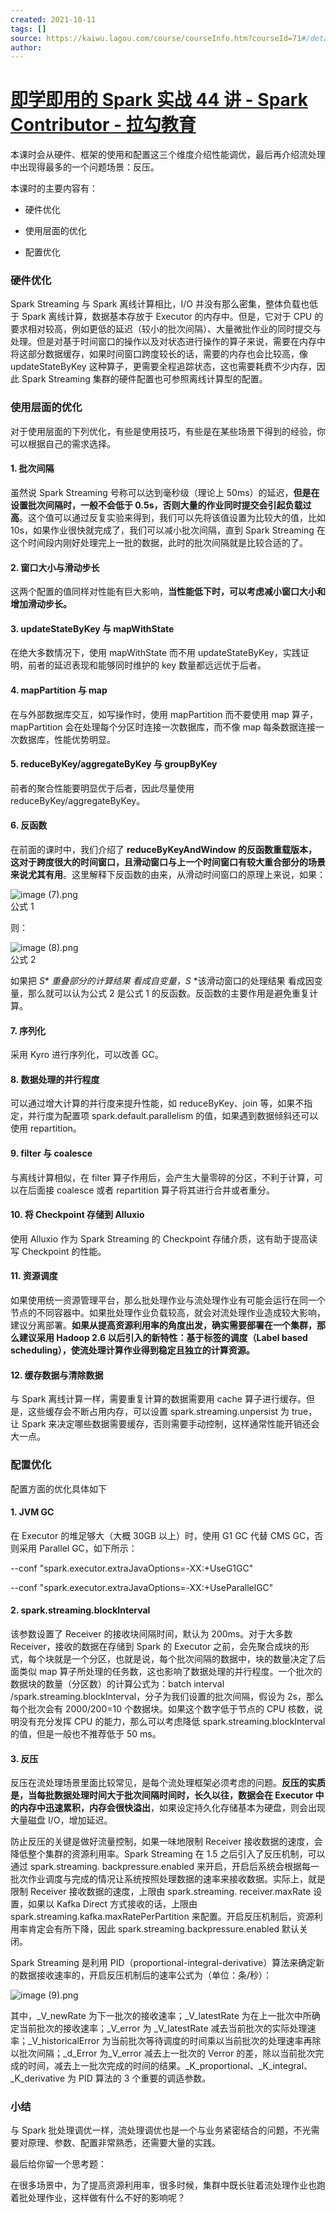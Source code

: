 ```yaml
---
created: 2021-10-11
tags: []
source: https://kaiwu.lagou.com/course/courseInfo.htm?courseId=71#/detail/pc?id=1971
author: 
---
```


# [即学即用的 Spark 实战 44 讲 - Spark Contributor - 拉勾教育](https://kaiwu.lagou.com/course/courseInfo.htm?courseId=71#/detail/pc?id=1971)


本课时会从硬件、框架的使用和配置这三个维度介绍性能调优，最后再介绍流处理中出现得最多的一个问题场景：反压。

本课时的主要内容有：

-   硬件优化
    
-   使用层面的优化
    
-   配置优化
    

### 硬件优化

Spark Streaming 与 Spark 离线计算相比，I/O 并没有那么密集，整体负载也低于 Spark 离线计算，数据基本存放于 Executor 的内存中。但是，它对于 CPU 的要求相对较高，例如更低的延迟（较小的批次间隔）、大量微批作业的同时提交与处理。但是对基于时间窗口的操作以及对状态进行操作的算子来说，需要在内存中将这部分数据缓存，如果时间窗口跨度较长的话，需要的内存也会比较高，像 updateStateByKey 这种算子，更需要全程追踪状态，这也需要耗费不少内存，因此 Spark Streaming 集群的硬件配置也可参照离线计算型的配置。

### 使用层面的优化

对于使用层面的下列优化，有些是使用技巧，有些是在某些场景下得到的经验，你可以根据自己的需求选择。

#### 1\. 批次间隔

虽然说 Spark Streaming 号称可以达到毫秒级（理论上 50ms）的延迟，**但是在设置批次间隔时，一般不会低于 0.5s，否则大量的作业同时提交会引起负载过高**。这个值可以通过反复实验来得到，我们可以先将该值设置为比较大的值，比如 10s，如果作业很快就完成了，我们可以减小批次间隔，直到 Spark Streaming 在这个时间段内刚好处理完上一批的数据，此时的批次间隔就是比较合适的了。

#### 2\. 窗口大小与滑动步长

这两个配置的值同样对性能有巨大影响，**当性能低下时，可以考虑减小窗口大小和增加滑动步长。**

#### 3\. updateStateByKey 与 mapWithState

在绝大多数情况下，使用 mapWithState 而不用 updateStateByKey，实践证明，前者的延迟表现和能够同时维护的 key 数量都远远优于后者。

#### 4\. mapPartition 与 map

在与外部数据库交互，如写操作时，使用 mapPartition 而不要使用 map 算子，mapPartition 会在处理每个分区时连接一次数据库，而不像 map 每条数据连接一次数据库，性能优势明显。

#### 5\. reduceByKey/aggregateByKey 与 groupByKey

前者的聚合性能要明显优于后者，因此尽量使用 reduceByKey/aggregateByKey。

#### 6\. 反函数

在前面的课时中，我们介绍了 **reduceByKeyAndWindow 的反函数重载版本，这对于跨度很大的时间窗口，且滑动窗口与上一个时间窗口有较大重合部分的场景来说尤其有用**。这里解释下反函数的由来，从滑动时间窗口的原理上来说，如果：

![image (7).png](https://s0.lgstatic.com/i/image/M00/35/7F/Ciqc1F8VdpqASoUUAAAlFfFzIpE914.png)  
公式 1

则：

![image (8).png](https://s0.lgstatic.com/i/image/M00/35/8A/CgqCHl8VdqKAUAZ_AAAo_pY8SIU333.png)  
公式 2

如果把 _S_\* _重叠部分的计算结果 看成自变量，_S__ \*该滑动窗口的处理结果 看成因变量，那么就可以认为公式 2 是公式 1 的反函数。反函数的主要作用是避免重复计算。

#### 7\. 序列化

采用 Kyro 进行序列化，可以改善 GC。

#### 8\. 数据处理的并行程度

可以通过增大计算的并行度来提升性能，如 reduceByKey、join 等，如果不指定，并行度为配置项 spark.default.parallelism 的值，如果遇到数据倾斜还可以使用 repartition。

#### 9\. filter 与 coalesce

与离线计算相似，在 filter 算子作用后，会产生大量零碎的分区，不利于计算，可以在后面接 coalesce 或者 repartition 算子将其进行合并或者重分。

#### 10\. 将 Checkpoint 存储到 Alluxio

使用 Alluxio 作为 Spark Streaming 的 Checkpoint 存储介质，这有助于提高读写 Checkpoint 的性能。

#### 11\. 资源调度

如果使用统一资源管理平台，那么批处理作业与流处理作业有可能会运行在同一个节点的不同容器中。如果批处理作业负载较高，就会对流处理作业造成较大影响，建议分离部署。**如果从提高资源利用率的角度出发，确实需要部署在一个集群，那么建议采用 Hadoop 2.6 以后引入的新特性：基于标签的调度（Label based scheduling），使流处理计算作业得到稳定且独立的计算资源。**

#### 12\. 缓存数据与清除数据

与 Spark 离线计算一样，需要重复计算的数据需要用 cache 算子进行缓存。但是，这些缓存会不断占用内存，可以设置 spark.streaming.unpersist 为 true，让 Spark 来决定哪些数据需要缓存，否则需要手动控制，这样通常性能开销还会大一点。

### 配置优化

配置方面的优化具体如下

#### 1\. JVM GC

在 Executor 的堆足够大（大概 30GB 以上）时，使用 G1 GC 代替 CMS GC，否则采用 Parallel GC，如下所示：

\--conf "spark.executor.extraJavaOptions=-XX:+UseG1GC"

\--conf "spark.executor.extraJavaOptions=-XX:+UseParallelGC"

#### 2\. spark.streaming.blockInterval

该参数设置了 Receiver 的接收块间隔时间，默认为 200ms。对于大多数 Receiver，接收的数据在存储到 Spark 的 Executor 之前，会先聚合成块的形式，每个块就是一个分区，也就是说，每个批次间隔的数据中，块的数量决定了后面类似 map 算子所处理的任务数，这也影响了数据处理的并行程度。一个批次的数据块的数量（分区数）的计算公式为：batch interval /spark.streaming.blockInterval，分子为我们设置的批次间隔，假设为 2s，那么每个批次会有 2000/200=10 个数据块。如果这个数字低于节点的 CPU 核数，说明没有充分发挥 CPU 的能力，那么可以考虑降低 spark.streaming.blockInterval 的值，但是一般也不推荐低于 50 ms。

#### 3\. 反压

反压在流处理场景里面比较常见，是每个流处理框架必须考虑的问题。**反压的实质是，当每批数据处理时间大于批次间隔时间时，长久以往，数据会在 Executor 中的内存中迅速累积，内存会很快溢出**，如果设定持久化存储基本为硬盘，则会出现大量磁盘 I/O，增加延迟。

防止反压的关键是做好流量控制，如果一味地限制 Receiver 接收数据的速度，会降低整个集群的资源利用率。Spark Streaming 在 1.5 之后引入了反压机制，可以通过 spark.streaming. backpressure.enabled 来开启，开启后系统会根据每一批次作业调度与完成的情况让系统按照处理数据的速率来接收数据。实际上，就是限制 Receiver 接收数据的速度，上限由 spark.streaming. receiver.maxRate 设置，如果以 Kafka Direct 方式接收的话，上限由 spark.streaming.kafka.maxRatePerPartition 来配置。开启反压机制后，资源利用率肯定会有所下降，因此 spark.streaming.backpressure.enabled 默认关闭。

Spark Streaming 是利用 PID（proportional-integral-derivative）算法来确定新的数据接收速率的，开启反压机制后的速率公式为（单位：条/秒）：

![image (9).png](https://s0.lgstatic.com/i/image/M00/35/7F/Ciqc1F8VdriAJ7D_AAAfkkBnAEQ809.png)

其中，_V_newRate 为下一批次的接收速率；_V_latestRate 为在上一批次中所确定当前批次的接收速率；_V_error 为 _V_latestRate 减去当前批次的实际处理速率；_V_historicalError 为当前批次等待调度的时间乘以当前批次的处理速率再除以批次间隔；_d_Error 为_V_error 减去上一批次的 Verror 的差，除以当前批次完成的时间，减去上一批次完成的时间的结果。_K_proportional、_K_integral、_K_derivative 为 PID 算法的 3 个重要的调适参数。

### 小结

与 Spark 批处理调优一样，流处理调优也是一个与业务紧密结合的问题，不光需要对原理、参数、配置非常熟悉，还需要大量的实践。

最后给你留一个思考题：

在很多场景中，为了提高资源利用率，很多时候，集群中既长驻着流处理作业也跑着批处理作业，这样做有什么不好的影响呢？
